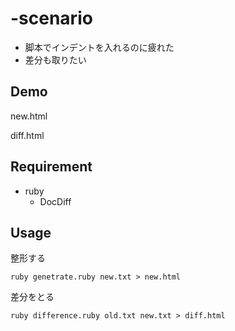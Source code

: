 # -scenario

- 脚本でインデントを入れるのに疲れた
- 差分も取りたい

## Demo

new.html

diff.html

## Requirement

- ruby
    - DocDiff

## Usage

整形する

```ruby genetrate.ruby new.txt > new.html```

差分をとる

```ruby difference.ruby old.txt new.txt > diff.html```
